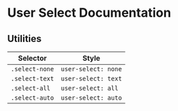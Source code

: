 # User Select Documentation

## Utilities

| Selector       | Style               |
| -------------- | ------------------- |
| `.select-none` | `user-select: none` |
| `.select-text` | `user-select: text` |
| `.select-all`  | `user-select: all`  |
| `.select-auto` | `user-select: auto` |
